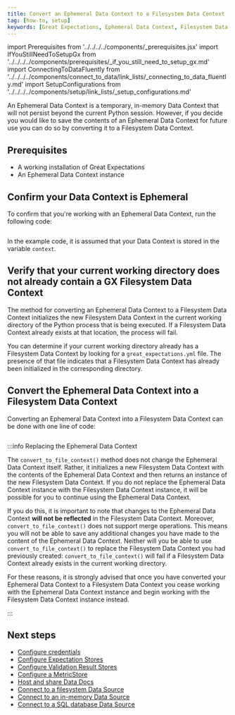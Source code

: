 ```yaml
---
title: Convert an Ephemeral Data Context to a Filesystem Data Context
tag: [how-to, setup]
keywords: [Great Expectations, Ephemeral Data Context, Filesystem Data Context]
---
```


import Prerequisites from '../../../../components/_prerequisites.jsx'
import IfYouStillNeedToSetupGx from '../../../../components/prerequisites/_if_you_still_need_to_setup_gx.md'
import ConnectingToDataFluently from '../../../../components/connect_to_data/link_lists/_connecting_to_data_fluently.md'
import SetupConfigurations from '../../../../components/setup/link_lists/_setup_configurations.md'

An Ephemeral Data Context is a temporary, in-memory Data Context that will not persist beyond the current Python session.  However, if you decide you would like to save the contents of an Ephemeral Data Context for future use you can do so by converting it to a Filesystem Data Context.

## Prerequisites

<Prerequisites>

- A working installation of Great Expectations
- An Ephemeral Data Context instance

</Prerequisites> 


## Confirm your Data Context is Ephemeral

To confirm that you're working with an Ephemeral Data Context, run the following code:

```python title="Python" name="version-0.18 docs/docusaurus/docs/snippets/how_to_explicitly_instantiate_an_ephemeral_data_context.py check_data_context_is_ephemeral"
```

In the example code, it is assumed that your Data Context is stored in the variable `context`.

## Verify that your current working directory does not already contain a GX Filesystem Data Context

The method for converting an Ephemeral Data Context to a Filesystem Data Context initializes the new Filesystem Data Context in the current working directory of the Python process that is being executed.  If a Filesystem Data Context already exists at that location, the process will fail.

You can determine if your current working directory already has a Filesystem Data Context by looking for a `great_expectations.yml` file.  The presence of that file indicates that a Filesystem Data Context has already been initialized in the corresponding directory.

## Convert the Ephemeral Data Context into a Filesystem Data Context

Converting an Ephemeral Data Context into a Filesystem Data Context can be done with one line of code:

```python title="Python" name="version-0.18 docs/docusaurus/docs/snippets/how_to_explicitly_instantiate_an_ephemeral_data_context.py convert_ephemeral_data_context_filesystem_data_context"
```

:::info Replacing the Ephemeral Data Context

The `convert_to_file_context()` method does not change the Ephemeral Data Context itself.  Rather, it initializes a new Filesystem Data Context with the contents of the Ephemeral Data Context and then returns an instance of the new Filesystem Data Context.  If you do not replace the Ephemeral Data Context instance with the Filesystem Data Context instance, it will be possible for you to continue using the Ephemeral Data Context.  

If you do this, it is important to note that changes to the Ephemeral Data Context **will not be reflected** in the Filesystem Data Context.  Moreover, `convert_to_file_context()` does not support merge operations. This means you will not be able to save any additional changes you have made to the content of the Ephemeral Data Context.  Neither will you be able to use `convert_to_file_context()` to replace the Filesystem Data Context you had previously created: `convert_to_file_context()` will fail if a Filesystem Data Context already exists in the current working directory.

For these reasons, it is strongly advised that once you have converted your Ephemeral Data Context to a Filesystem Data Context you cease working with the Ephemeral Data Context instance and begin working with the Filesystem Data Context instance instead.

:::

## Next steps

- [Configure credentials](/oss/guides/setup/configuring_data_contexts/how_to_configure_credentials.md)
- [Configure Expectation Stores](/oss/guides/setup/configuring_metadata_stores/configure_expectation_stores.md)
- [Configure Validation Result Stores](/oss/guides/setup/configuring_metadata_stores/configure_result_stores.md)
- [Configure a MetricStore](/oss/guides/setup/configuring_metadata_stores/how_to_configure_a_metricsstore.md)
- [Host and share Data Docs](/oss/guides/setup/configuring_data_docs/host_and_share_data_docs.md)
- [Connect to a filesystem Data Source](/oss/guides/connecting_to_your_data/fluent/filesystem/connect_filesystem_source_data.md)
- [Connect to an in-memory Data Source](/oss/guides/connecting_to_your_data/fluent/in_memory/connect_in_memory_data.md)
- [Connect to a SQL database Data Source](/oss/guides/connecting_to_your_data/fluent/database/connect_sql_source_data.md)